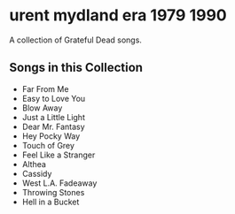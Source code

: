 # urent mydland era 1979 1990

A collection of Grateful Dead songs.

## Songs in this Collection

- Far From Me
- Easy to Love You
- Blow Away
- Just a Little Light
- Dear Mr. Fantasy
- Hey Pocky Way
- Touch of Grey
- Feel Like a Stranger
- Althea
- Cassidy
- West L.A. Fadeaway
- Throwing Stones
- Hell in a Bucket
